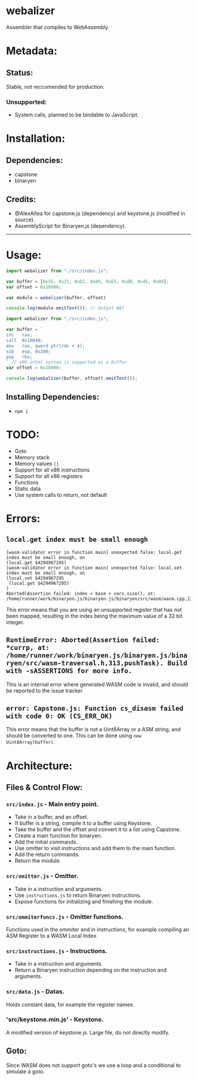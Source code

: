 # webalizer
Assembler that compiles to WebAssembly.
# Metadata:
## Status:
Stable, not reccomended for production.
### Unsupported:
- System calls, planned to be bindable to JavaScript.
# Installation:
## Dependencies:
- capstone
- binaryen
## Credits:
- @AlexAltea for capstone.js (dependency) and keystone.js (modified in source).
- AssemblyScript for Binaryen.js (dependency).
***
# Usage:
```js
import webalizer from "./src/index.js";

var buffer = [0x55, 0x31, 0xD2, 0x89, 0xE5, 0x8B, 0x45, 0x08];
var offset = 0x10000;

var module = webalizer(buffer, offset)

console.log(module.emitText()); // Output WAT
```
```js
import webalizer from "./src/index.js";

var buffer = `
inc   rax;
call  0x10040;
mov   rax, qword ptr[rdx + 4];
sub   esp, 0x100;
pop   rbx;
` // x86 intel syntax is supported as a buffer.
var offset = 0x10000;

console.log(webalizer(buffer, offset).emitText());
```

## Installing Dependencies:
- `npm i`
# TODO:
- Goto
- Memory stack
- Memory values `[]`
- Support for all x86 instructions
- Support for all x86 registers
- Functions
- Static data
- Use system calls to return, not default

# Errors:
## `local.get index must be small enough`
```
[wasm-validator error in function main] unexpected false: local.get index must be small enough, on 
(local.get $4294967295)
[wasm-validator error in function main] unexpected false: local.set index must be small enough, on 
(local.set $4294967295
 (local.get $4294967295)
)
Aborted(Assertion failed: index < base + vars.size(), at: /home/runner/work/binaryen.js/binaryen.js/binaryen/src/wasm/wasm.cpp,1314,isVar)
```
This error means that you are using an unsupported register that has not been mapped, resulting in the index being the maximum value of a 32 bit integer.
## `RuntimeError: Aborted(Assertion failed: *currp, at: /home/runner/work/binaryen.js/binaryen.js/binaryen/src/wasm-traversal.h,313,pushTask). Build with -sASSERTIONS for more info.`
This is an internal error where generated WASM code is invalid, and should be reported to the issue tracker.
## `error: Capstone.js: Function cs_disasm failed with code 0: OK (CS_ERR_OK)`
This error means that the buffer is not a Uint8Array or a ASM string, and should be converted to one. This can be done using `new Uint8Array(buffer)`.
# Architecture:
## Files & Control Flow:
### `src/index.js` - Main entry point.
- Take in a buffer, and an offset.
- If buffer is a string, compile it to a buffer using Keystone.
- Take the buffer and the offset and convert it to a list using Capstone.
- Create a main function for binaryen.
- Add the initial commands.
- Use omitter to visit instructions and add them to the main function.
- Add the return commands.
- Return the module.
### `src/omitter.js` - Omitter.
- Take in a instruction and arguments.
- Use `instructions.js` to return Binaryen instructions.
- Expose functions for initializing and finishing the module.
### `src/ommiterfuncs.js` - Omitter functions.
Functions used in the ommiter and in instructions, for example compiling an ASM Register to a WASM Local Index.
### `src/instructions.js` - Instructions.
- Take in a instruction and arguments.
- Return a Binaryen instruction depending on the instruction and arguments.
### `src/data.js` - Datas.
Holds constant data, for example the register names.
### 'src/keystone.min.js' - Keystone.
A modified version of keystone.js. Large file, do not directly modify.

## Goto:
Since WASM does not support goto's we use a loop and a conditional to simulate a goto.
